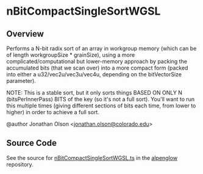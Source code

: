 # nBitCompactSingleSortWGSL

## Overview

Performs a N-bit radix sort of an array in workgroup memory (which can be of length workgroupSize * grainSize),
using a more complicated/computational but lower-memory approach by packing the accumulated bits (that we scan over)
into a more compact form (packed into either a u32/vec2u/vec3u/vec4u, depending on the bitVectorSize parameter).

NOTE: This is a stable sort, but it only sorts things BASED ON ONLY N (bitsPerInnerPass) BITS of the key (so it's not a
full sort). You'll want to run this multiple times (giving different sections of bits each time, from lower to higher)
in order to achieve a full sort.

@author Jonathan Olson &lt;jonathan.olson@colorado.edu&gt;



## Source Code

See the source for [nBitCompactSingleSortWGSL.ts](https://github.com/phetsims/alpenglow/blob/main/js/webgpu/wgsl/gpu/nBitCompactSingleSortWGSL.ts) in the [alpenglow](https://github.com/phetsims/alpenglow) repository.
